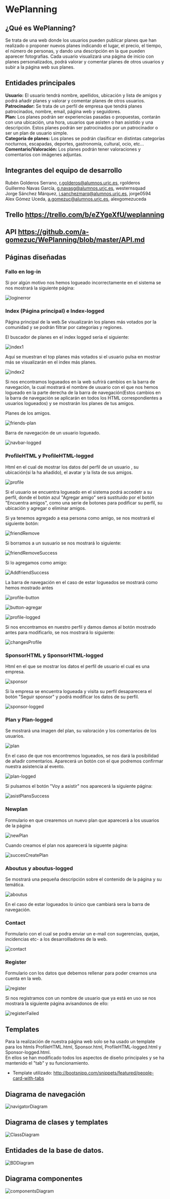 # WePlanning </br>
## ¿Qué es WePlanning? </br>
Se trata de una web donde los usuarios pueden publicar planes que han realizado o proponer nuevos planes indicando el lugar, el precio, el tiempo, el número de personas, y dando una descripción en la que pueden aparecer fotografías. Cada usuario visualizará una página de inicio con planes personalizados, podrá valorar y comentar planes de otros usuarios y subir a la página web sus planes.

## Entidades principales </br>
**Usuario:** El usuario tendrá nombre, apellidos, ubicación y lista de amigos y podrá añadir planes y valorar y comentar planes de otros usuarios.</br>
**Patrocinador:** Se trata de un perfil de empresa que tendrá planes patrocinados, nombre, email, página web y seguidores.</br>
**Plan:** Los planes podrán ser experiencias pasadas o propuestas, contarán con una ubicación, una hora, usuarios que asisten o han asistido y una descripción. Estos planes podrán ser patrocinados por un patrocinador o ser un plan de usuario simple. </br>
**Categoría de planes:** Los planes se podrán clasificar en distintas categorías nocturnos, escapadas, deportes, gastronomía, cultural, ocio, etc...</br>
**Comentario/Valoración:** Los planes podrán tener valoraciones y comentarios con imágenes adjuntas.</br>

## Integrantes del equipo de desarrollo </br> 
Rubén Golderos Serrano, r.golderos@alumnos.urjc.es, rgolderos</br>
Guillermo Navas García, g.navasg@alumnos.urjc.es, westernsquad</br>
Jorge Sánchez Márquez, j.sanchezmarq@alumnos.urjc.es, jorge0594</br>
Alex Gómez Uceda, a.gomezuc@alumnos.urjc.es, alexgomezuceda</br>

## Trello  https://trello.com/b/eZYgeXfU/weplanning
## API https://github.com/a-gomezuc/WePlanning/blob/master/API.md

## Páginas diseñadas </br>
### Fallo en log-in</br>

Si por algún motivo nos hemos logueado incorrectamente en el sistema se nos mostrará la siguiente página:

![loginerror](/Maquetación/IMG/Screenshots3/loginError.png)

### Index (Página principal) e Index-logged </br>

Página principal de la web.Se visualizarán los planes más votados por la comunidad y se podrán filtrar por categorias y regiones.</br>

El buscador de planes en el index logged seria el siguiente:

![index1](/Maquetación/IMG/Screenshots3/indexSearch.png)

Aquí se muestran el top planes más votados si el usuario pulsa en mostrar más se visualizarán en el index más planes.

![index2](/Maquetación/IMG/Screenshots3/indexPlans.png)

Si nos encontramos logueados en la web  sufrirá cambios en la barra de navegación, la cual mostrará el nombre de usuario con el que nos hemos logueado en la parte derecha de la barra de navegación(Estos cambios en la barra de navegación se aplicarán en todos los HTML correspondientes a usuarios logueados) y se mostrarán los planes de tus amigos.</br>

Planes de los amigos.

![friends-plan](/Maquetación/IMG/Screenshots3/friendsPlans.png)

Barra de navegación de un usuario logueado.

![navbar-logged](/Maquetación/IMG/Screenshots3/loggedNavbar.png)

### ProfileHTML y ProfileHTML-logged</br>

Html en el cual de mostrar los datos del perfil de un usuario , su ubicación(si la ha añadido), el avatar y la lista de sus amigos.</br>

![profile](/Maquetación/IMG/Screenshots3/userProfile.png)

Si el usuario se encuentra logueado en el sistema podrá accedetr a su perfil, donde el botón azul "Agregar amigo" será sustituido por el botón "Encuentra amigos", como una serie de botones para podificar su perfil, su ubicación y  agregar o eliminar amigos.</br>

Si ya tenemos agregado a esa persona como amigo, se nos mostrará el siguiente botón:

![friendRemove](/Maquetación/IMG/Screenshots3/deleteFriend.png)

Si borramos a un susuario se nos mostrará lo siguiente:

![friendRemoveSuccess](/Maquetación/IMG/Screenshots3/removeFriendSucces.png)

Si lo agregamos como amigo:

![AddfriendSuccess](/Maquetación/IMG/Screenshots3/addFriendSuccess.png)

La barra de navegación en el caso de estar logueados se mostrará como hemos mostrado antes

![profile-button](/Maquetación/IMG/Screenshots/profile-button.png)

![button-agregar](/Maquetación/IMG/Screenshots/button-agregar.png)

![profile-logged](/Maquetación/IMG/Screenshots/profile-logged.png)

Si nos encontramos en nuestro perfil y damos damos al botón mostrado antes para modificarlo, se nos mostrará lo siguiente:

![changesProfile](/Maquetación/IMG/Screenshots3/changeProfile.png)

### SponsorHTML y SponsorHTML-logged</br>

Html en el que se mostrar los datos el perfil de usuario el cual es una empresa.</br>

![sponsor](/Maquetación/IMG/Screenshots/sponsor.png)

Si la empresa se encuentra logueada y visita su perfil desaparecera el botón "Seguir sponsor" y podrá modificar los datos de su perfil.</br>

![sponsor-logged](/Maquetación/IMG/Screenshots/sponsor-logged.png)

### Plan y Plan-logged </br>

Se mostrará una imagen del plan, su valoración y los comentarios de los usuarios.</br>

![plan](/Maquetación/IMG/Screenshots/plan.png)

En el caso de que nos encontremos logueados, se nos dará la posibilidad de añadir comentarios. Aparecerá un botón con el que podremos confirmar nuestra asistencia al evento.</br>

![plan-logged](/Maquetación/IMG/Screenshots/plan-logged.png)

Si pulsamos el botón "Voy a asistir" nos aparecerá la siguiente página:

![asistPlansSuccess](/Maquetación/IMG/Screenshots3/assitPlanSuccess.png)


### Newplan</br>

Formulario en que crearemos un nuevo plan que aparecerá a los usuarios de la página </br>

![newPlan](/Maquetación/IMG/Screenshots/newPlan.png)

Cuando creamos el plan nos aparecerá la siguente página:

![succesCreatePlan](/Maquetación/IMG/Screenshots3/succesCreatePlan.png)

### Aboutus y aboutus-logged</br>

Se mostrará una pequeña descripción sobre el contenido de la página y su temática.

![aboutus](/Maquetación/IMG/Screenshots/aboutus.png)

En el caso de estar logueados lo único que cambiará sera la barra de navegación.

### Contact </br>

Formulario con el cual se podra enviar un e-mail con sugerencias, quejas, incidencias etc- a los desarrollladores de la web.</br>

![contact](/Maquetación/IMG/Screenshots/contact.png)

### Register</br>

Formulario con los datos que debemos rellenar para poder crearnos una cuenta en la web.</br>

![register](/Maquetación/IMG/Screenshots/register.png)
</br>

Si nos registramos con un nombre de usuario que ya está en uso se nos mostrará la siguiente página avisandonos de ello:

![registerFailed](/Maquetación/IMG/Screenshots3/registerFail.png)

## Templates </br>
Para la realización de nuestra página web solo se ha usado un template para los htmls ProfileHTML.html, Sponsor.html, ProfileHTML-logged.html y Sponsor-logged.html. </br>
En ellos se han modificado todos los aspectos de diseño principales y se ha mantenido el "tab" y su funcionamiento.</br>
* Template utilizado: http://bootsnipp.com/snippets/featured/people-card-with-tabs </br>

## Diagrama de navegación </br>

![navigatorDiagram](/Maquetación/IMG/Screenshots3/NavigatorDiagram.png)

## Diagrama de clases y templates</br>

![ClassDiagram](/Maquetación/IMG/Screenshots4/ClassDiagram.png)

## Entidades de la base de datos.</brt>

![BDDiagram](/Maquetación/IMG/Screenshots3/BDDiagram.png)

## Diagrama componentes </br>

![componentsDiagram](/Maquetación/IMG/Screenshots5/ComponentDiagram.png)